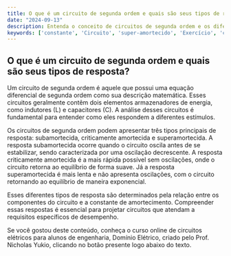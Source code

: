 ```yaml
---
title: O que é um circuito de segunda ordem e quais são seus tipos de resposta?
date: "2024-09-13"
description: Entenda o conceito de circuitos de segunda ordem e os diferentes tipos de resposta que eles podem apresentar.
keywords: ['constante', 'Circuito', 'super-amortecido', 'Exercício', 'criticamente', 'tipo', 'LC']
---
```


## O que é um circuito de segunda ordem e quais são seus tipos de resposta?

Um circuito de segunda ordem é aquele que possui uma equação diferencial de segunda ordem como sua descrição matemática. Esses circuitos geralmente contêm dois elementos armazenadores de energia, como indutores (L) e capacitores (C). A análise desses circuitos é fundamental para entender como eles respondem a diferentes estímulos.

Os circuitos de segunda ordem podem apresentar três tipos principais de resposta: subamortecida, criticamente amortecida e superamortecida. A resposta subamortecida ocorre quando o circuito oscila antes de se estabilizar, sendo caracterizada por uma oscilação decrescente. A resposta criticamente amortecida é a mais rápida possível sem oscilações, onde o circuito retorna ao equilíbrio de forma suave. Já a resposta superamortecida é mais lenta e não apresenta oscilações, com o circuito retornando ao equilíbrio de maneira exponencial.

Esses diferentes tipos de resposta são determinados pela relação entre os componentes do circuito e a constante de amortecimento. Compreender essas respostas é essencial para projetar circuitos que atendam a requisitos específicos de desempenho.

Se você gostou deste conteúdo, conheça o curso online de circuitos elétricos para alunos de engenharia, Domínio Elétrico, criado pelo Prof. Nicholas Yukio, clicando no botão presente logo abaixo do texto.